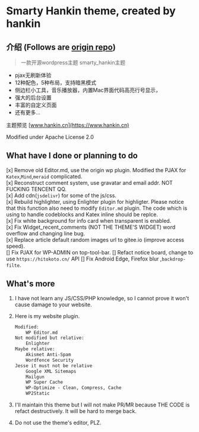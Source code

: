 # Smarty Hankin theme, created by hankin

## 介绍 (Follows are [origin repo](https://gitee.com/theme-smarty/smarty_hankin))

> 一款开源wordpress主题 smarty_hankin主题

- pjax无刷新体验
- 12种配色，5种布局，支持暗黑模式
- 侧边栏小工具，音乐播放器，内置Mac界面代码高亮行号显示，
- 强大的后台设置
- 丰富的自定义页面
- 还有更多...

主题预览 [www.hankin.cn](https://www.hankin.cn)

Modified under Apache License 2.0

## What have I done or planning to do

[x] Remove old Editor.md, use the origin wp plugin. Modified the PJAX for `Katex`,`Mind`,`meraid` complicated.  
[x] Reconstruct comment system, use gravatar and email addr. NOT FUCKING TENCENT QQ.  
[x] Add cdn(`jsdelivr`) for some of the js/css.  
[x] Rebuild highlighter, using Enlighter plugin for highligter. Please notice that this function also need to modify `Editor.md` plugin. The code which is using to handle codeblocks and Katex inline should be replce.  
[x] Fix white background for info card when transparent is enabled.  
[x] Fix Widget_recent_comments (NOT THE THEME'S WIDGET) word overflow and changing line bug.  
[x] Replace article default random images url to gitee.io (improve access speed).  
[] Fix PJAX for WP-ADMIN on top-tool-bar.
[] Refact notice board, change to use `https://hitokoto.cn/` API
[] Fix Android Edge, Firefox blur ,`backdrop-filte`.  

## What's more

1. I have not learn any JS/CSS/PHP knowledge, so I cannot prove it won't cause damage to your website.  
2. Here is my website plugin.  

    ```txt
    Modified:
        WP Editor.md
    Not modified but relative:
        Enlighter
    Maybe relative:
        Akismet Anti-Spam
        Wordfence Security
    Jesse it must not be relative
        Google XML Sitemaps
        Mailgun
        WP Super Cache
        WP-Optimize - Clean, Compress, Cache
        WP2Static
    ```

3. I'll maintain this theme but I will not make PR/MR because THE CODE is refact destructively. It will be hard to merge back.  
4. Do not use the theme's editor, PLZ.

